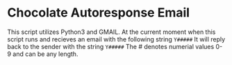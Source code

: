 # Chocolate Autoresponse Email
This script utilizes Python3 and GMAIL. At the current moment when this script runs and recieves an email with the following string ``` Y##### ```
It will reply back to the sender with the string ``` Y##### ``` The # denotes numerial values 0-9 and can be any length. 
